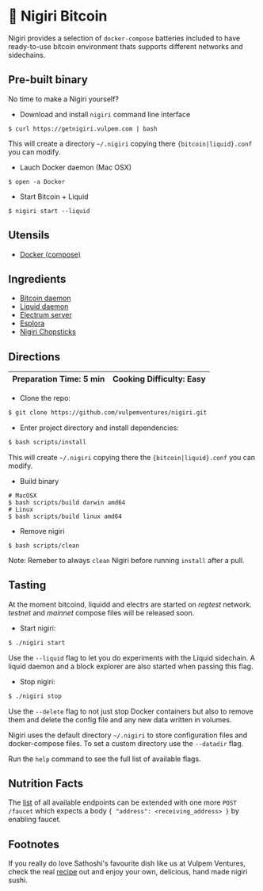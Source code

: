 # 🍣 Nigiri Bitcoin

Nigiri provides a selection of `docker-compose` batteries included to have ready-to-use bitcoin environment thats supports different networks and sidechains.


## Pre-built binary
No time to make a Nigiri yourself?


* Download and install `nigiri` command line interface

```
$ curl https://getnigiri.vulpem.com | bash
```

This will create a directory `~/.nigiri` copying there `{bitcoin|liquid}.conf` you can modify.


* Lauch Docker daemon (Mac OSX)

```
$ open -a Docker
``` 

* Start Bitcoin + Liquid

```
$ nigiri start --liquid
```


## Utensils

* [Docker (compose)](https://docs.docker.com/compose/)

## Ingredients

* [Bitcoin daemon](https://bitcoin.org/en/bitcoin-core/)
* [Liquid daemon](https://blockstream.com/liquid/)
* [Electrum server](https://github.com/Blockstream/electrs)
* [Esplora](https://github.com/Blockstream/esplora)
* [Nigiri Chopsticks](https://github.com/vulpemventures/nigiri-chopsticks)

## Directions

| Preparation Time: 5 min  | Cooking Difficulty: Easy |
| --- | --- |

* Clone the repo:

```bash
$ git clone https://github.com/vulpemventures/nigiri.git
```

* Enter project directory and install dependencies:

```bash
$ bash scripts/install
```

This will create `~/.nigiri` copying there the `{bitcoin|liquid}.conf` you can modify.

* Build binary 
```
# MacOSX
$ bash scripts/build darwin amd64
# Linux 
$ bash scripts/build linux amd64
```

* Remove nigiri
```
$ bash scripts/clean
```

Note: Remeber to always `clean` Nigiri before running `install` after a pull.

## Tasting

At the moment bitcoind, liquidd and electrs are started on *regtest* network. *testnet* and *mainnet* compose files will be released soon.


*  Start nigiri:

```bash
$ ./nigiri start
```

Use the `--liquid` flag to let you do experiments with the Liquid sidechain. A liquid daemon and a block explorer are also started when passing this flag.

* Stop nigiri:

```bash
$ ./nigiri stop
```

Use the `--delete` flag to not just stop Docker containers but also to remove them and delete the config file and any new data written in volumes.


Nigiri uses the default directory `~/.nigiri` to store configuration files and docker-compose files.
To set a custom directory use the `--datadir` flag.

Run the `help` command to see the full list of available flags.

## Nutrition Facts

The [list](https://github.com/blockstream/esplora/blob/master/API.md) of all available endpoints can be extended with one more `POST /faucet` which expects a body `{ "address": <receiving_address> }` by enabling faucet.

## Footnotes

If you really do love Sathoshi's favourite dish like us at Vulpem Ventures, check the real [recipe](https://www.allrecipes.com/recipe/228952/nigiri-sushi/) out and enjoy your own, delicious, hand made nigiri sushi.
